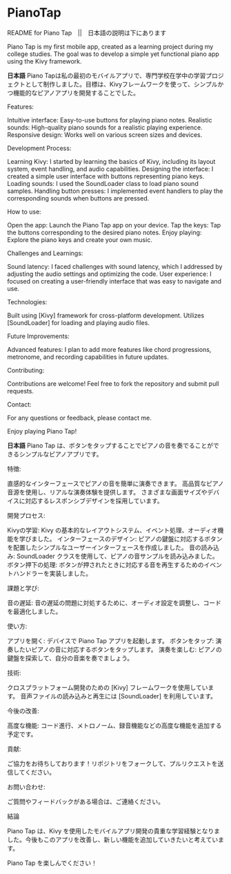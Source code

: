 # PianoTap
README for Piano Tap　||　日本語の説明は下にあります


Piano Tap is my first mobile app, created as a learning project during my college studies. The goal was to develop a simple yet functional piano app using the Kivy framework.

**日本語**
Piano Tapは私の最初のモバイルアプリで、専門学校在学中の学習プロジェクトとして制作しました。目標は、Kivyフレームワークを使って、シンプルかつ機能的なピアノアプリを開発することでした。

Features:

Intuitive interface: Easy-to-use buttons for playing piano notes.
Realistic sounds: High-quality piano sounds for a realistic playing experience.
Responsive design: Works well on various screen sizes and devices.

Development Process:

Learning Kivy: I started by learning the basics of Kivy, including its layout system, event handling, and audio capabilities.
Designing the interface: I created a simple user interface with buttons representing piano keys.
Loading sounds: I used the SoundLoader class to load piano sound samples.
Handling button presses: I implemented event handlers to play the corresponding sounds when buttons are pressed.

How to use:

Open the app: Launch the Piano Tap app on your device.
Tap the keys: Tap the buttons corresponding to the desired piano notes.
Enjoy playing: Explore the piano keys and create your own music.

Challenges and Learnings:

Sound latency: I faced challenges with sound latency, which I addressed by adjusting the audio settings and optimizing the code.
User experience: I focused on creating a user-friendly interface that was easy to navigate and use.


Technologies:

Built using [Kivy] framework for cross-platform development.
Utilizes [SoundLoader] for loading and playing audio files.

Future Improvements:

Advanced features: I plan to add more features like chord progressions, metronome, and recording capabilities in future updates.

Contributing:

Contributions are welcome! Feel free to fork the repository and submit pull requests.  

Contact:

For any questions or feedback, please contact me.   

Enjoy playing Piano Tap!

**日本語**
Piano Tap は、ボタンをタップすることでピアノの音を奏でることができるシンプルなピアノアプリです。

特徴:

直感的なインターフェースでピアノの音を簡単に演奏できます。
高品質なピアノ音源を使用し、リアルな演奏体験を提供します。
さまざまな画面サイズやデバイスに対応するレスポンシブデザインを採用しています。

開発プロセス:

Kivyの学習: Kivy の基本的なレイアウトシステム、イベント処理、オーディオ機能を学びました。
インターフェースのデザイン: ピアノの鍵盤に対応するボタンを配置したシンプルなユーザーインターフェースを作成しました。
音の読み込み: SoundLoader クラスを使用して、ピアノの音サンプルを読み込みました。
ボタン押下の処理: ボタンが押されたときに対応する音を再生するためのイベントハンドラーを実装しました。

課題と学び:

音の遅延: 音の遅延の問題に対処するために、オーディオ設定を調整し、コードを最適化しました。

使い方:

アプリを開く: デバイスで Piano Tap アプリを起動します。
ボタンをタップ: 演奏したいピアノの音に対応するボタンをタップします。
演奏を楽しむ: ピアノの鍵盤を探索して、自分の音楽を奏でましょう。

技術:

クロスプラットフォーム開発のための [Kivy] フレームワークを使用しています。
音声ファイルの読み込みと再生には [SoundLoader] を利用しています。

今後の改善:

高度な機能: コード進行、メトロノーム、録音機能などの高度な機能を追加する予定です。

貢献:

ご協力をお待ちしております！リポジトリをフォークして、プルリクエストを送信してください。

お問い合わせ:

ご質問やフィードバックがある場合は、ご連絡ください。

結論

Piano Tap は、Kivy を使用したモバイルアプリ開発の貴重な学習経験となりました。今後もこのアプリを改善し、新しい機能を追加していきたいと考えています。

Piano Tap を楽しんでください！
